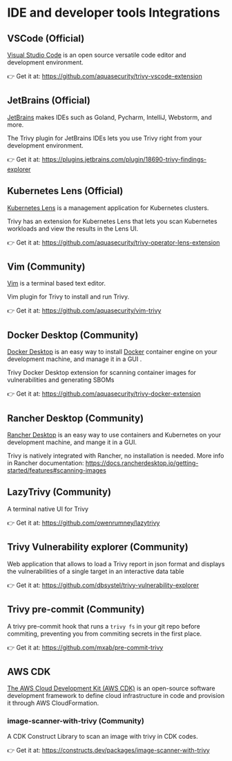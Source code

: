 # IDE and developer tools Integrations

## VSCode (Official)
[Visual Studio Code](https://code.visualstudio.com/) is an open source versatile code editor and development environment.

👉 Get it at: <https://github.com/aquasecurity/trivy-vscode-extension>

## JetBrains (Official)
[JetBrains](https://jetbrains.com) makes IDEs such as Goland, Pycharm, IntelliJ, Webstorm, and more.

The Trivy plugin for JetBrains IDEs lets you use Trivy right from your development environment.

👉 Get it at: <https://plugins.jetbrains.com/plugin/18690-trivy-findings-explorer>

## Kubernetes Lens (Official)
[Kubernetes Lens](https://k8slens.dev/) is a management application for Kubernetes clusters.

Trivy has an extension for Kubernetes Lens that lets you scan Kubernetes workloads and view the results in the Lens UI.

👉 Get it at: <https://github.com/aquasecurity/trivy-operator-lens-extension>

## Vim (Community)
[Vim](https://www.vim.org/) is a terminal based text editor.

Vim plugin for Trivy to install and run Trivy.

👉 Get it at: <https://github.com/aquasecurity/vim-trivy>

## Docker Desktop (Community)
[Docker Desktop](https://www.docker.com/products/docker-desktop/) is an easy way to install [Docker]() container engine on your development machine, and manage it in a GUI .

Trivy Docker Desktop extension for scanning container images for vulnerabilities and generating SBOMs

👉 Get it at: <https://github.com/aquasecurity/trivy-docker-extension>

## Rancher Desktop (Community)
[Rancher Desktop](https://rancherdesktop.io/) is an easy way to use containers and Kubernetes on your development machine, and mange it in a GUI.

Trivy is natively integrated with Rancher, no installation is needed. More info in Rancher documentation: <https://docs.rancherdesktop.io/getting-started/features#scanning-images>

## LazyTrivy (Community)
A terminal native UI for Trivy

👉 Get it at: <https://github.com/owenrumney/lazytrivy>

## Trivy Vulnerability explorer (Community)

Web application that allows to load a Trivy report in json format and displays the vulnerabilities of a single target in an interactive data table

👉 Get it at: <https://github.com/dbsystel/trivy-vulnerability-explorer>

## Trivy pre-commit (Community)

A trivy pre-commit hook that runs a `trivy fs` in your git repo before commiting, preventing you from commiting secrets in the first place.

👉 Get it at: <https://github.com/mxab/pre-commit-trivy>

## AWS CDK

[The AWS Cloud Development Kit (AWS CDK)](https://aws.amazon.com/cdk/) is an open-source software development framework to define cloud infrastructure in code and provision it through AWS CloudFormation.

### image-scanner-with-trivy (Community)

A CDK Construct Library to scan an image with trivy in CDK codes.

👉 Get it at: <https://constructs.dev/packages/image-scanner-with-trivy>
